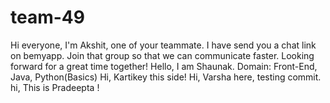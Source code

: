 # team-49
Hi everyone, I'm Akshit, one of your teammate. I have send you a chat link on bemyapp. Join that group so that we can communicate faster.
Looking forward for a great time together!
Hello, I am Shaunak. Domain: Front-End, Java, Python(Basics)
Hi, Kartikey this side!
Hi, Varsha here, testing commit.
hi, This is Pradeepta !